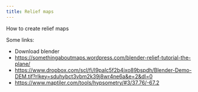```yaml
---
title: Relief maps
---
```

How to create relief maps

Some links:
- Download blender
- https://somethingaboutmaps.wordpress.com/blender-relief-tutorial-the-plane/
- https://www.dropbox.com/scl/fi/l9palc5f2b4jxo89bspdh/Blender-Demo-DEM.tif?rlkey=sduhybct3vbm2k39j8wr4ne6a&e=2&dl=0
- https://www.maptiler.com/tools/hypsometry/#3/37.76/-67.2